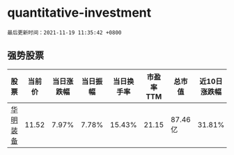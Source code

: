 # quantitative-investment

`最后更新时间：2021-11-19 11:35:42 +0800`

## 强势股票

|股票|当前价|当日涨跌幅|当日振幅|当日换手率|市盈率TTM|总市值|近10日涨跌幅|
|----|----|----|----|----|----|----|----|
|[华明装备](https://xueqiu.com/S/SZ002270)|11.52|7.97%|7.78%|15.43%|21.15|87.46亿|31.81%|
